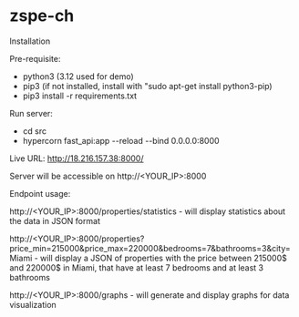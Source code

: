 # zspe-ch

Installation

Pre-requisite:
- python3 (3.12 used for demo)
- pip3 (if not installed, install with "sudo apt-get install python3-pip)
- pip3 install -r requirements.txt

Run server:
- cd src
- hypercorn fast_api:app --reload --bind 0.0.0.0:8000

Live URL: http://18.216.157.38:8000/

Server will be accessible on
http://<YOUR_IP>:8000

Endpoint usage:

http://<YOUR_IP>:8000/properties/statistics - will display statistics about the data in JSON format

http://<YOUR_IP>:8000/properties?price_min=215000&price_max=220000&bedrooms=7&bathrooms=3&city=Miami - will display a JSON of properties with the price between 215000$ and 220000$ in Miami, that have at least 7 bedrooms and at least 3 bathrooms

http://<YOUR_IP>:8000/graphs - will generate and display graphs for data visualization
